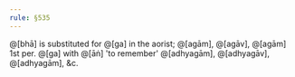 ```yaml
---
rule: §535
---
```


@[bhā] is substituted for @[ga] in the aorist; @[agām], @[agāv], @[agām] 1st per. @[ga] with @[āṅ] 'to remember' @[adhyagām], @[adhyagāv], @[adhyagām], &c.